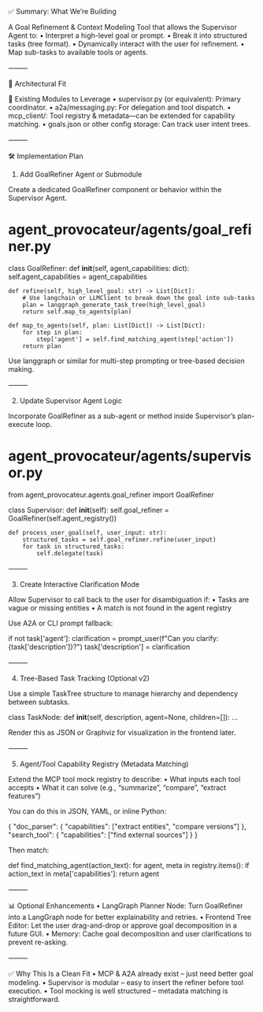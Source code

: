 ✅ Summary: What We’re Building

A Goal Refinement & Context Modeling Tool that allows the Supervisor Agent to:
	•	Interpret a high-level goal or prompt.
	•	Break it into structured tasks (tree format).
	•	Dynamically interact with the user for refinement.
	•	Map sub-tasks to available tools or agents.

⸻

🧱 Architectural Fit

📍 Existing Modules to Leverage
	•	supervisor.py (or equivalent): Primary coordinator.
	•	a2a/messaging.py: For delegation and tool dispatch.
	•	mcp_client/: Tool registry & metadata—can be extended for capability matching.
	•	goals.json or other config storage: Can track user intent trees.

⸻

🛠️ Implementation Plan

1. Add GoalRefiner Agent or Submodule

Create a dedicated GoalRefiner component or behavior within the Supervisor Agent.

# agent_provocateur/agents/goal_refiner.py

class GoalRefiner:
    def __init__(self, agent_capabilities: dict):
        self.agent_capabilities = agent_capabilities

    def refine(self, high_level_goal: str) -> List[Dict]:
        # Use langchain or LLMClient to break down the goal into sub-tasks
        plan = langgraph_generate_task_tree(high_level_goal)
        return self.map_to_agents(plan)

    def map_to_agents(self, plan: List[Dict]) -> List[Dict]:
        for step in plan:
            step['agent'] = self.find_matching_agent(step['action'])
        return plan

Use langgraph or similar for multi-step prompting or tree-based decision making.

⸻

2. Update Supervisor Agent Logic

Incorporate GoalRefiner as a sub-agent or method inside Supervisor’s plan-execute loop.

# agent_provocateur/agents/supervisor.py

from agent_provocateur.agents.goal_refiner import GoalRefiner

class Supervisor:
    def __init__(self):
        self.goal_refiner = GoalRefiner(self.agent_registry())

    def process_user_goal(self, user_input: str):
        structured_tasks = self.goal_refiner.refine(user_input)
        for task in structured_tasks:
            self.delegate(task)



⸻

3. Create Interactive Clarification Mode

Allow Supervisor to call back to the user for disambiguation if:
	•	Tasks are vague or missing entities
	•	A match is not found in the agent registry

Use A2A or CLI prompt fallback:

if not task['agent']:
    clarification = prompt_user(f"Can you clarify: {task['description']}?")
    task['description'] = clarification



⸻

4. Tree-Based Task Tracking (Optional v2)

Use a simple TaskTree structure to manage hierarchy and dependency between subtasks.

class TaskNode:
    def __init__(self, description, agent=None, children=[]):
        ...

Render this as JSON or Graphviz for visualization in the frontend later.

⸻

5. Agent/Tool Capability Registry (Metadata Matching)

Extend the MCP tool mock registry to describe:
	•	What inputs each tool accepts
	•	What it can solve (e.g., “summarize”, “compare”, “extract features”)

You can do this in JSON, YAML, or inline Python:

{
  "doc_parser": { "capabilities": ["extract entities", "compare versions"] },
  "search_tool": { "capabilities": ["find external sources"] }
}

Then match:

def find_matching_agent(action_text):
    for agent, meta in registry.items():
        if action_text in meta['capabilities']:
            return agent



⸻

📊 Optional Enhancements
	•	LangGraph Planner Node: Turn GoalRefiner into a LangGraph node for better explainability and retries.
	•	Frontend Tree Editor: Let the user drag-and-drop or approve goal decomposition in a future GUI.
	•	Memory: Cache goal decomposition and user clarifications to prevent re-asking.

⸻

✅ Why This Is a Clean Fit
	•	MCP & A2A already exist – just need better goal modeling.
	•	Supervisor is modular – easy to insert the refiner before tool execution.
	•	Tool mocking is well structured – metadata matching is straightforward.
